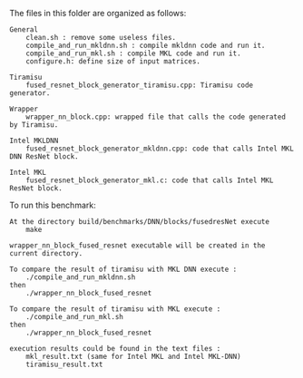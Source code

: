 The files in this folder are organized as follows:

    General
        clean.sh : remove some useless files.
        compile_and_run_mkldnn.sh : compile mkldnn code and run it. 
        compile_and_run_mkl.sh : compile MKL code and run it. 
        configure.h: define size of input matrices.

    Tiramisu
        fused_resnet_block_generator_tiramisu.cpp: Tiramisu code generator.

    Wrapper
        wrapper_nn_block.cpp: wrapped file that calls the code generated by Tiramisu.

    Intel MKLDNN
        fused_resnet_block_generator_mkldnn.cpp: code that calls Intel MKL DNN ResNet block. 

    Intel MKL
        fused_resnet_block_generator_mkl.c: code that calls Intel MKL ResNet block.

To run this benchmark:

    At the directory build/benchmarks/DNN/blocks/fusedresNet execute 
	    make 

    wrapper_nn_block_fused_resnet executable will be created in the current directory. 
    
    To compare the result of tiramisu with MKL DNN execute :
        ./compile_and_run_mkldnn.sh
    then 
        ./wrapper_nn_block_fused_resnet

    To compare the result of tiramisu with MKL execute :
        ./compile_and_run_mkl.sh
    then 
        ./wrapper_nn_block_fused_resnet
    
    execution results could be found in the text files : 
        mkl_result.txt (same for Intel MKL and Intel MKL-DNN)
        tiramisu_result.txt
        
